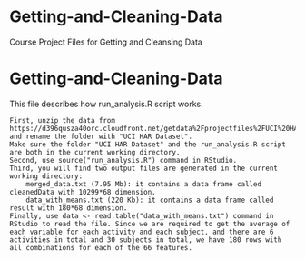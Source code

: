 # Getting-and-Cleaning-Data
Course Project Files for Getting and Cleansing Data

# Getting-and-Cleaning-Data
This file describes how run_analysis.R script works.

    First, unzip the data from https://d396qusza40orc.cloudfront.net/getdata%2Fprojectfiles%2FUCI%20HAR%20Dataset.zip and rename the folder with "UCI HAR Dataset".
    Make sure the folder "UCI HAR Dataset" and the run_analysis.R script are both in the current working directory.
    Second, use source("run_analysis.R") command in RStudio.
    Third, you will find two output files are generated in the current working directory:
        merged_data.txt (7.95 Mb): it contains a data frame called cleanedData with 10299*68 dimension.
        data_with_means.txt (220 Kb): it contains a data frame called result with 180*68 dimension.
    Finally, use data <- read.table("data_with_means.txt") command in RStudio to read the file. Since we are required to get the average of each variable for each activity and each subject, and there are 6 activities in total and 30 subjects in total, we have 180 rows with all combinations for each of the 66 features.


